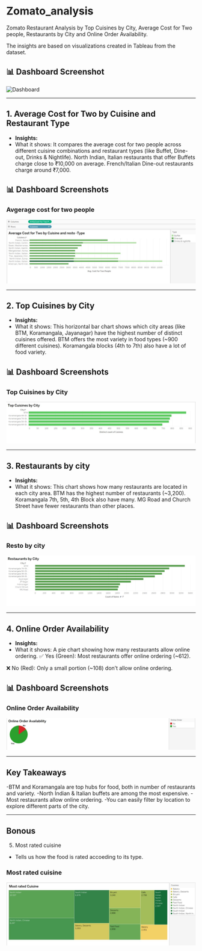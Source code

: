 # Zomato_analysis
Zomato Restaurant Analysis by Top Cuisines by City, Average Cost for Two people, Restaurants by City and Online Order Availability.


The insights are based on visualizations created  in Tableau from the dataset.
## 📊 Dashboard Screenshot 
![Dashboard](images/dsahboard.jpg) 


---

## 1.  Average Cost for Two by Cuisine and Restaurant Type
- **Insights:**
-  What it shows:
It compares the average cost for two people across different cuisine combinations and restaurant types (like Buffet, Dine-out, Drinks & Nightlife).
North Indian, Italian restaurants that offer Buffets charge close to ₹10,000 on average.
French/Italian Dine-out restaurants charge around ₹7,000.

## 📊 Dashboard Screenshots  

### Avgerage cost for two people 
![Avgerage cost for two people by cuisines](images/avg_cost_for_two_people_by_cuisines.jpg)  

---

## 2. Top Cuisines by City
- **Insights:**
-  What it shows:
This horizontal bar chart shows which city areas (like BTM, Koramangala, Jayanagar) have the highest number of distinct cuisines offered.
BTM offers the most variety in food types (~900 different cuisines).
Koramangala blocks (4th to 7th) also have a lot of food variety.

## 📊 Dashboard Screenshots  

### Top Cuisines by City
![Top cuisines by city](images/top_5_cuisines_by_city.jpg)  

---

## 3. Restaurants by city
- **Insights:**
-  What it shows:
This chart shows how many restaurants are located in each city area.
BTM has the highest number of restaurants (~3,200).
Koramangala 7th, 5th, 4th Block also have many.
MG Road and Church Street have fewer restaurants than other places.


## 📊 Dashboard Screenshots  

### Resto by city
![Restaurants by city](images/resto_by_city.jpg)  

---

## 4. Online Order Availability
- **Insights:**
-  What it shows:
A pie chart showing how many restaurants allow online ordering.
✅ Yes (Green): Most restaurants offer online ordering (~612).

❌ No (Red): Only a small portion (~108) don’t allow online ordering.


## 📊 Dashboard Screenshots  

### Online Order Availability  
![Online Order Availability](images/online_order_availability.jpg)  

---

##  Key Takeaways
-BTM and Koramangala are top hubs for food, both in number of restaurants and variety.
-North Indian & Italian buffets are among the most expensive.
-Most restaurants allow online ordering.
-You can easily filter by location to explore different parts of the city.

---

## Bonous
5. Most rated cuisine
- Tells us how the food is rated accoeding to its type.
  
###  Most rated cuisine
  ![Most rated cuisine](images/most_rated_cuisine.jpg)



